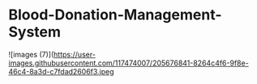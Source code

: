 # Blood-Donation-Management-System
![images (7)](https://user-images.githubusercontent.com/117474007/205676841-8264c4f6-9f8e-46c4-8a3d-c7fdad2606f3.jpeg
